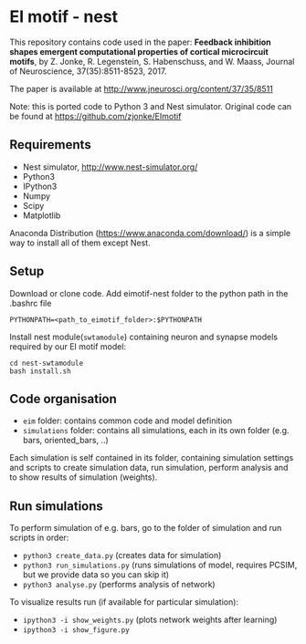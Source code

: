 # EI motif - nest

This repository contains code used in the paper:
**Feedback inhibition shapes emergent computational properties of cortical microcircuit motifs**, 
by Z. Jonke, R. Legenstein, S. Habenschuss, and W. Maass,
Journal of Neuroscience, 37(35):8511-8523, 2017.

The paper is available at http://www.jneurosci.org/content/37/35/8511

Note: this is ported code to Python 3 and Nest simulator.
Original code can be found at https://github.com/zjonke/EImotif

## Requirements

- Nest simulator, http://www.nest-simulator.org/
- Python3
- IPython3
- Numpy
- Scipy
- Matplotlib

Anaconda Distribution (https://www.anaconda.com/download/) is a simple way to install all of them except Nest.


## Setup

Download or clone code.
Add eimotif-nest folder to the python path in the .bashrc file
```
PYTHONPATH=<path_to_eimotif_folder>:$PYTHONPATH
```

Install nest module(`swtamodule`) containing neuron and synapse models required by our EI motif model:
```
cd nest-swtamodule
bash install.sh
```


## Code organisation

- `eim` folder: contains common code and model definition
- `simulations` folder: contains all simulations, each in its own folder (e.g. bars, oriented_bars, ..)

Each simulation is self contained in its folder, containing simulation settings and scripts to create simulation data, run simulation, perform analysis and to show results of simulation (weights).

## Run simulations

To perform simulation of e.g. bars, go to the folder of simulation and run scripts in order:
- `python3 create_data.py` (creates data for simulation)
- `python3 run_simulations.py` (runs simulations of model, requires PCSIM, but we provide data so you can skip it)
- `python3 analyse.py` (performs analysis of network)

To visualize results run (if available for particular simulation):
- `ipython3 -i show_weights.py` (plots network weights after learning)
- `ipython3 -i show_figure.py`

